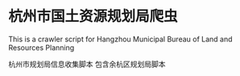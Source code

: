 # 杭州市国土资源规划局爬虫

This is a crawler script for Hangzhou Municipal Bureau of Land and Resources Planning

杭州市规划局信息收集脚本
包含余杭区规划局脚本
